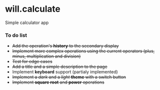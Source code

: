 # will.calculate
Simple calculator app

<h3>To do list</h3>
<ul>
<li><strike>Add the operation's <b>history</b> to the secondary display</strike></li>
<li><strike>Implement more complex operations using the current operators (plus, minus, multiplication and division)</strike></li>
<li><strike>Test for edge cases</strike></li>
<li><strike>Add a title and a simple description to the page</strike></li>
<li>Implement <b>keyboard</b> support (partialy implemented)</li>
<li><strike>Implement a <i>dark</i> and a <i>light</i> <b>theme</b> with a switch button</strike></li>
<li><strike> Implement <b>square root</b> and <b>power</b> operations</strike></li>

</ul>
